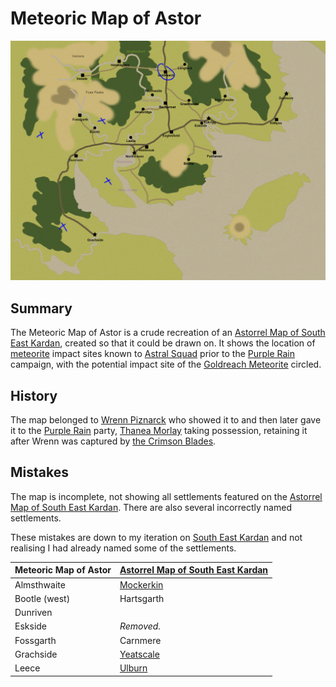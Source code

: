 # Meteoric Map of Astor

<img src="../../images/papers/maps/meteoric-map-of-astor.jpg" />

## Summary

The Meteoric Map of Astor is a crude recreation of an [Astorrel Map of South East Kardan](astorrel-map-of-south-east-kardan.md), created so that it could be drawn on. It shows the location of [meteorite](../../items/meteoric/meteorite.md) impact sites known to [Astral Squad](../../organisations/astorrel/squads/astral-squad.md) prior to the [Purple Rain](../../campaigns/purple-rain.md) campaign, with the potential impact site of the [Goldreach Meteorite](../../items/meteoric/meteorites/goldreach-meteorite.md) circled.

## History

The map belonged to [Wrenn Piznarck](../../characters/wrenn-piznarck.md) who showed it to and then later gave it to the [Purple Rain](../../campaigns/purple-rain.md) party, [Thanea Morlay](../../characters/thanea-morlay.md) taking possession, retaining it after Wrenn was captured by [the Crimson Blades](../../organisations/the-crimson-blades.md).

## Mistakes

The map is incomplete, not showing all settlements featured on the [Astorrel Map of South East Kardan](astorrel-map-of-south-east-kardan.md). There are also several incorrectly named settlements.

These mistakes are down to my iteration on [South East Kardan](../../places/regions/south-east-kardan.md) and not realising I had already named some of the settlements.

| Meteoric Map of Astor | [Astorrel Map of South East Kardan](astorrel-map-of-south-east-kardan.md) |
| --- | --- |
| Almsthwaite | [Mockerkin](../../places/towns/mockerkin.md) |
| Bootle (west) | Hartsgarth |
| Dunriven | 
| Eskside | *Removed.*
| Fossgarth | Carnmere |
| Grachside | [Yeatscale](../../places/cities/yeatscale.md) |
| Leece | [Ulburn](../../places/villages/ulburn.md) |
